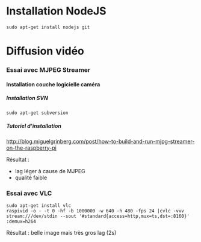 
# Installation NodeJS

	sudo apt-get install nodejs git

# Diffusion vidéo


### Essai avec MJPEG Streamer


#### Installation couche logicielle caméra
##### Installation SVN
	sudo apt-get subversion
##### Tutoriel d'installation
http://blog.miguelgrinberg.com/post/how-to-build-and-run-mjpg-streamer-on-the-raspberry-pi

Résultat :

- lag léger à cause de MJPEG
- qualité faible	

### Essai avec VLC
	sudo apt-get install vlc
	raspivid -o - -t 0 -hf -b 1000000 -w 640 -h 480 -fps 24 |cvlc -vvv stream:///dev/stdin --sout '#standard{access=http,mux=ts,dst=:8160}' :demux=h264

Résultat : belle image mais très gros lag (2s)